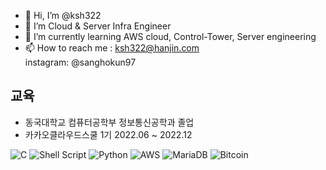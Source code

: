 - 👋 Hi, I’m @ksh322
- 👀 I’m Cloud & Server Infra Engineer 
- 🌱 I’m currently learning AWS cloud, Control-Tower, Server engineering
- 📫 How to reach me : ksh322@hanjin.com <br> instagram: @sanghokun97
## 교육 </br>
- 동국대학교 컴퓨터공학부 정보통신공학과 졸업<br>
- 카카오클라우드스쿨 1기 2022.06 ~ 2022.12 <br>

 

![C](https://img.shields.io/badge/c-%2300599C.svg?style=for-the-badge&logo=c&logoColor=white)
![Shell Script](https://img.shields.io/badge/shell_script-%23121011.svg?style=for-the-badge&logo=gnu-bash&logoColor=white)
![Python](https://img.shields.io/badge/python-3670A0?style=for-the-badge&logo=python&logoColor=ffdd54)
![AWS](https://img.shields.io/badge/AWS-%23FF9900.svg?style=for-the-badge&logo=amazon-aws&logoColor=white)
![MariaDB](https://img.shields.io/badge/MariaDB-003545?style=for-the-badge&logo=mariadb&logoColor=white)
![Bitcoin](https://img.shields.io/badge/Bitcoin-000?style=for-the-badge&logo=bitcoin&logoColor=white)
<!---
ksh322/ksh322 is a ✨ special ✨ repository because its `README.md` (this file) appears on your GitHub profile.
You can click the Preview link to take a look at your changes.
--->
